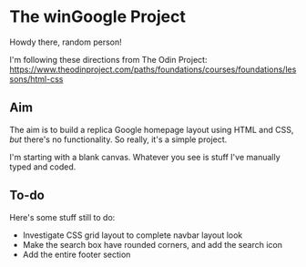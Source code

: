 # The winGoogle Project
Howdy there, random person!

I'm following these directions from The Odin Project: https://www.theodinproject.com/paths/foundations/courses/foundations/lessons/html-css

## Aim
The aim is to build a replica Google homepage layout using HTML and CSS, *but* there's no functionality. So really, it's a simple project.

I'm starting with a blank canvas. Whatever you see is stuff I've manually typed and coded.

## To-do
Here's some stuff still to do:
- Investigate CSS grid layout to complete navbar layout look
- Make the search box have rounded corners, and add the search icon
- Add the entire footer section